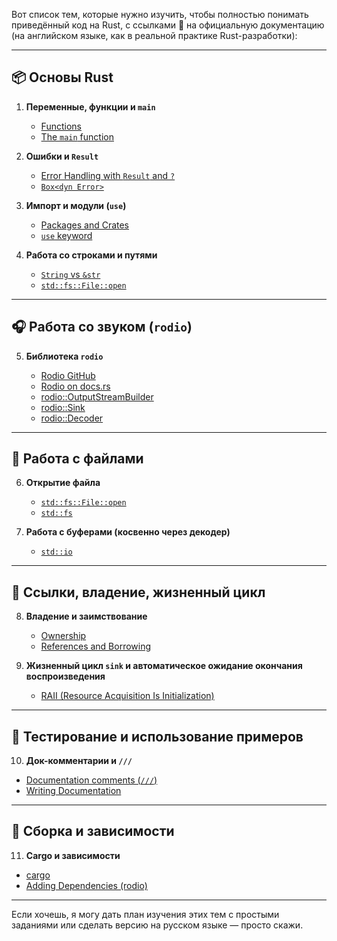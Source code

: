 Вот список тем, которые нужно изучить, чтобы полностью понимать приведённый код на Rust, с ссылками 🐾 на официальную документацию (на английском языке, как в реальной практике Rust-разработки):

---

## 📦 Основы Rust

1. **Переменные, функции и `main`**

    * [Functions](https://doc.rust-lang.org/book/ch03-03-how-functions-work.html)
    * [The `main` function](https://doc.rust-lang.org/rust-by-example/fn.html)

2. **Ошибки и `Result`**

    * [Error Handling with `Result` and `?`](https://doc.rust-lang.org/book/ch09-02-recoverable-errors-with-result.html)
    * [`Box<dyn Error>`](https://doc.rust-lang.org/std/error/trait.Error.html)

3. **Импорт и модули (`use`)**

    * [Packages and Crates](https://doc.rust-lang.org/book/ch07-01-packages-and-crates.html)
    * [`use` keyword](https://doc.rust-lang.org/book/ch07-04-bringing-paths-into-scope-with-the-use-keyword.html)

4. **Работа со строками и путями**

    * [`String` vs `&str`](https://doc.rust-lang.org/book/ch04-03-slices.html)
    * [`std::fs::File::open`](https://doc.rust-lang.org/std/fs/struct.File.html#method.open)

---

## 🎧 Работа со звуком (`rodio`)

5. **Библиотека `rodio`**

    * [Rodio GitHub](https://github.com/RustAudio/rodio)
    * [Rodio on docs.rs](https://docs.rs/rodio/latest/rodio/)
    * [rodio::OutputStreamBuilder](https://docs.rs/rodio/latest/rodio/struct.OutputStreamBuilder.html)
    * [rodio::Sink](https://docs.rs/rodio/latest/rodio/struct.Sink.html)
    * [rodio::Decoder](https://docs.rs/rodio/latest/rodio/struct.Decoder.html)

---

## 🧱 Работа с файлами

6. **Открытие файла**

    * [`std::fs::File::open`](https://doc.rust-lang.org/std/fs/struct.File.html#method.open)
    * [`std::fs`](https://doc.rust-lang.org/std/fs/index.html)

7. **Работа с буферами (косвенно через декодер)**

    * [`std::io`](https://doc.rust-lang.org/std/io/index.html)

---

## 🧠 Ссылки, владение, жизненный цикл

8. **Владение и заимствование**

    * [Ownership](https://doc.rust-lang.org/book/ch04-01-what-is-ownership.html)
    * [References and Borrowing](https://doc.rust-lang.org/book/ch04-02-references-and-borrowing.html)

9. **Жизненный цикл `sink` и автоматическое ожидание окончания воспроизведения**

    * [RAII (Resource Acquisition Is Initialization)](https://doc.rust-lang.org/book/ch15-00-smart-pointers.html)

---

## 🧪 Тестирование и использование примеров

10. **Док-комментарии и `///`**

* [Documentation comments (`///`)](https://doc.rust-lang.org/rust-by-example/meta/doc.html)
* [Writing Documentation](https://doc.rust-lang.org/book/ch14-02-publishing-to-crates-io.html#making-useful-documentation-comments)

---

## 🔧 Сборка и зависимости

11. **Cargo и зависимости**

* [cargo](https://doc.rust-lang.org/book/ch01-03-hello-cargo.html)
* [Adding Dependencies (rodio)](https://doc.rust-lang.org/book/ch02-00-guessing-game-tutorial.html#updating-a-crate-to-get-a-new-version)

---

Если хочешь, я могу дать план изучения этих тем с простыми заданиями или сделать версию на русском языке — просто скажи.
